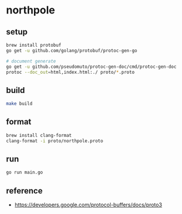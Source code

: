 # northpole

## setup

```bash
brew install protobuf
go get -u github.com/golang/protobuf/protoc-gen-go

# document generate
go get -u github.com/pseudomuto/protoc-gen-doc/cmd/protoc-gen-doc
protoc --doc_out=html,index.html:./ proto/*.proto
```

## build 

```bash
make build
```

## format

```bash
brew install clang-format
clang-format -i proto/northpole.proto
```

## run

```bash
go run main.go
```

## reference

* https://developers.google.com/protocol-buffers/docs/proto3

